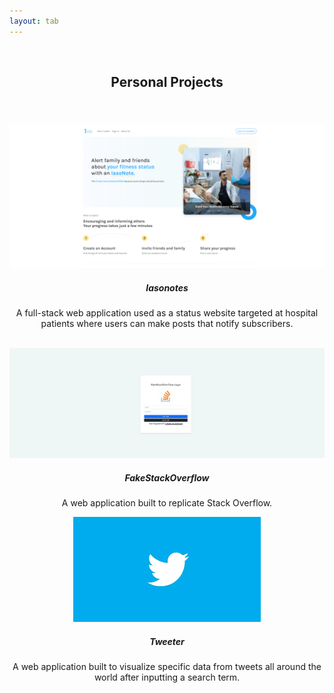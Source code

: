 ```yaml
---
layout: tab
---
```

<center>
<br>
<div class="focus card shadow col-md-4 p-3 mb-5 black" style="height: 80px;">
<h2 class="intro">
Personal Projects
</h2>
</div>
<div class="row justify-content-center">
      <div class="col-md-4">
        <div class="focus card shadow p-3 mb-5 black">
          <img src="img/iasonotes.png" class="card-img-top" alt="Image 1">
          <div class="card-body">
            <h5 class="card-title">Iasonotes </h5> 
            <p class="card-text">A full-stack web application used as a status website targeted at hospital patients where users can make posts that notify subscribers. </p>
            <br>
          </div>
        </div>
      </div>
      <div class="col-md-4">
        <div class="focus card shadow p-3 mb-5 black">
          <img src="img/fakestackoverflow.png" class="card-img-top" alt="Image 2">
          <div class="card-body">
            <h5 class="card-title">FakeStackOverflow</h5>
            <p class="card-text">A web application built to replicate Stack Overflow. </p>
          </div>
        </div>
      </div>
      <div class="col-md-4">
        <div class="focus card shadow p-3 mb-5 black">
          <img src="img/twitter.png" class="card-img-top" alt="Image 3">
          <div class="card-body">
            <h5 class="card-title">Tweeter</h5>
            <p class="card-text">A web application built to visualize specific data from tweets all around the world after inputting a search term.
</p>
          </div>
        </div>
    </div>
</div>
</center>